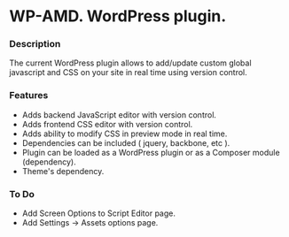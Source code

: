 WP-AMD. WordPress plugin.
=========

### Description
The current WordPress plugin allows to add/update custom global javascript and CSS on your site in real time using version control.

### Features
* Adds backend JavaScript editor with version control.
* Adds frontend CSS editor with version control.
* Adds ability to modify CSS in preview mode in real time.
* Dependencies can be included ( jquery, backbone, etc ).
* Plugin can be loaded as a WordPress plugin or as a Composer module (dependency).
* Theme's dependency.

### To Do
* Add Screen Options to Script Editor page.
* Add Settings -> Assets options page.